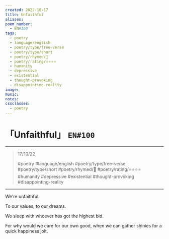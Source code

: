 ```yaml
---
created: 2022-10-17
title: Unfaithful
aliases:
poem_number:
  - EN#100
tags:
  - poetry
  - language/english
  - poetry/type/free-verse
  - poetry/type/short
  - poetry/rhymed/🔴
  - poetry/rating/⭐⭐⭐⭐
  - humanity
  - depressive
  - existential
  - thought-provoking
  - disappointing-reality
image:
music:
notes:
cssclasses:
  - poetry
---
```

# 「Unfaithful」 `EN#100`

---

> 17/10/22
> 
> #poetry 
> #language/english 
> #poetry/type/free-verse #poetry/type/short 
> #poetry/rhymed/🔴 
> #poetry/rating/⭐⭐⭐⭐ 
> #humanity #depressive #existential #thought-provoking #disappointing-reality 

---

We're
unfaithful.

To our values,
to our dreams.

We sleep with whoever
has got the highest bid.

For why would we care for our own good,
when we can gather shinies for a quick
happiness jolt.